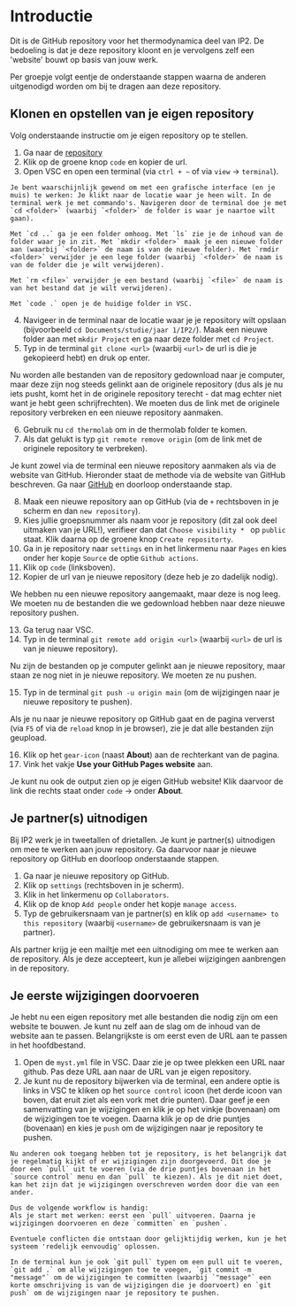 # Introductie

Dit is de GitHub repository voor het thermodynamica deel van IP2. De bedoeling is dat je deze repository kloont en je vervolgens zelf een 'website' bouwt op basis van jouw werk. 

Per groepje volgt eentje de onderstaande stappen waarna de anderen uitgenodigd worden om bij te dragen aan deze repository.


## Klonen en opstellen van je eigen repository
Volg onderstaande instructie om je eigen repository op te stellen.

1. Ga naar de [repository](https://github.com/Contemporary-Physicslab/thermolab)
2. Klik op de groene knop `code` en kopier de url.
3. Open VSC en open een terminal (via `ctrl + ~` of via `view` $\rightarrow$ `terminal`).

```{note} Gebruik van de terminal
Je bent waarschijnlijk gewend om met een grafische interface (en je muis) te werken: Je klikt naar de locatie waar je heen wilt. In de terminal werk je met commando's. Navigeren door de terminal doe je met `cd <folder>` (waarbij `<folder>` de folder is waar je naartoe wilt gaan). 

Met `cd ..` ga je een folder omhoog. Met `ls` zie je de inhoud van de folder waar je in zit. Met `mkdir <folder>` maak je een nieuwe folder aan (waarbij `<folder>` de naam is van de nieuwe folder). Met `rmdir <folder>` verwijder je een lege folder (waarbij `<folder>` de naam is van de folder die je wilt verwijderen). 

Met `rm <file>` verwijder je een bestand (waarbij `<file>` de naam is van het bestand dat je wilt verwijderen). 

Met `code .` open je de huidige folder in VSC.
```

4. Navigeer in de terminal naar de locatie waar je je repository wilt opslaan (bijvoorbeeld `cd Documents/studie/jaar 1/IP2/`). Maak een nieuwe folder aan met `mkdir Project` en ga naar deze folder met `cd Project`.
5. Typ in de terminal `git clone <url>` (waarbij `<url>` de url is die je gekopieerd hebt) en druk op enter.

Nu worden alle bestanden van de repository gedownload naar je computer, maar deze zijn nog steeds gelinkt aan de originele repository (dus als je nu iets pusht, komt het in de originele repository terecht - dat mag echter niet want je hebt geen schrijfrechten). We moeten dus de link met de originele repository verbreken en een nieuwe repository aanmaken.

6. Gebruik nu `cd thermolab` om in de thermolab folder te komen.
7. Als dat gelukt is typ `git remote remove origin` (om de link met de originele repository te verbreken).

Je kunt zowel via de terminal een nieuwe repository aanmaken als via de website van GitHub. Hieronder staat de methode via de website van GitHub beschreven. Ga naar [GitHub](https://github.com/) en doorloop onderstaande stap.

8. Maak een nieuwe repository aan op GitHub (via de `+` rechtsboven in je scherm en dan `new repository`).  
9. Kies jullie groepsnummer als naam voor je repository (dit zal ook deel uitmaken van je URL!), verifieer dan dat `Choose visibility *
` op `public` staat. Klik daarna op de groene knop `Create repositorty`.
10. Ga in je repository naar `settings` en in het linkermenu naar `Pages` en kies onder her kopje `Source` de optie `Github actions`.
11. Klik op `code` (linksboven).
12. Kopier de url van je nieuwe repository (deze heb je zo dadelijk nodig).

We hebben nu een nieuwe repository aangemaakt, maar deze is nog leeg. We moeten nu de bestanden die we gedownload hebben naar deze nieuwe repository pushen.

13. Ga terug naar VSC.
14. Typ in de terminal `git remote add origin <url>` (waarbij `<url>` de url is van je nieuwe repository).

Nu zijn de bestanden op je computer gelinkt aan je nieuwe repository, maar staan ze nog niet in je nieuwe repository. We moeten ze nu pushen.

15. Typ in de terminal `git push -u origin main` (om de wijzigingen naar je nieuwe repository te pushen).


Als je nu naar je nieuwe repository op GitHub gaat en de pagina ververst (via `F5` of via de `reload` knop in je browser), zie je dat alle bestanden zijn geupload. 

16. Klik op het `gear-icon` (naast **About**) aan de rechterkant van de pagina.
17. Vink het vakje **Use your GitHub Pages website** aan.

Je kunt nu ook de output zien op je eigen GitHub website! Klik daarvoor de link die rechts staat onder `code` $\rightarrow$ onder **About**.


## Je partner(s) uitnodigen
Bij IP2 werk je in tweetallen of drietallen. Je kunt je partner(s) uitnodigen om mee te werken aan jouw repository. Ga daarvoor naar je nieuwe repository op GitHub en doorloop onderstaande stappen.

1. Ga naar je nieuwe repository op GitHub.
2. Klik op `settings` (rechtsboven in je scherm).
3. Klik in het linkermenu op `Collaborators`.
4. Klik op de knop `Add people` onder het kopje `manage access`.
5. Typ de gebruikersnaam van je partner(s) en klik op `add <username> to this repository` (waarbij `<username>` de gebruikersnaam is van je partner).

Als partner krijg je een mailtje met een uitnodiging om mee te werken aan de repository. Als je deze accepteert, kun je allebei wijzigingen aanbrengen in de repository.

## Je eerste wijzigingen doorvoeren
Je hebt nu een eigen repository met alle bestanden die nodig zijn om een website te bouwen. Je kunt nu zelf aan de slag om de inhoud van de website aan te passen. Belangrijkste is om eerst even de URL aan te passen in het hoofdbestand.

1. Open de `myst.yml` file in VSC. Daar zie je op twee plekken een URL naar github. Pas deze URL aan naar de URL van je eigen repository. 
2. Je kunt nu de repository bijwerken via de terminal, een andere optie is links in VSC te kliken op het `source control` icoon (het derde icoon van boven, dat eruit ziet als een vork met drie punten). Daar geef je een samenvatting van je wijzigingen en klik je op het vinkje (bovenaan) om de wijzigingen toe te voegen. Daarna klik je op de drie puntjes (bovenaan) en kies je `push` om de wijzigingen naar je repository te pushen.

```{warning} Let op
Nu anderen ook toegang hebben tot je repository, is het belangrijk dat je regelmatig kijkt of er wijzigingen zijn doorgevoerd. Dit doe je door een `pull` uit te voeren (via de drie puntjes bovenaan in het `source control` menu en dan `pull` te kiezen). Als je dit niet doet, kan het zijn dat je wijzigingen overschreven worden door die van een ander. 

Dus de volgende workflow is handig:
Als je start met werken: eerst een `pull` uitvoeren. Daarna je wijzigingen doorvoeren en deze `committen` en `pushen`.

Eventuele conflicten die ontstaan door gelijktijdig werken, kun je het systeem 'redelijk eenvoudig' oplossen.
```

```{note}
In de terminal kun je ook `git pull` typen om een pull uit te voeren, `git add .` om alle wijzigingen toe te voegen, `git commit -m "message"` om de wijzigingen te committen (waarbij `"message"` een korte omschrijving is van de wijzigingen die je doorvoert) en `git push` om de wijzigingen naar je repository te pushen.
```
